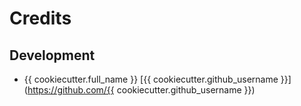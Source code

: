 # Credits

## Development

- {{ cookiecutter.full_name }} [{{ cookiecutter.github_username }}](https://github.com/{{ cookiecutter.github_username }})
